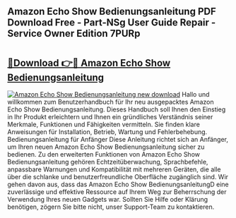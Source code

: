 ## Amazon Echo Show Bedienungsanleitung PDF Download Free - Part-NSg User Guide Repair - Service Owner Edition 7PURp

# <h2><a href="http://df4a68f.blite.top/?on=Amazon+Echo+Show+Bedienungsanleitung">🔗Download 👉🔴 Amazon Echo Show Bedienungsanleitung</a></h2>

[![Amazon Echo Show Bedienungsanleitung new download](https://i.imgur.com/lujVjoI.png)](http://df4a68f.blite.top/?on=Amazon+Echo+Show+Bedienungsanleitung)
Hallo und willkommen zum Benutzerhandbuch für Ihr neu ausgepacktes Amazon Echo Show Bedienungsanleitung. Dieses Handbuch soll Ihnen den Einstieg in Ihr Produkt erleichtern und Ihnen ein gründliches Verständnis seiner Merkmale, Funktionen und Fähigkeiten vermitteln. Sie finden klare Anweisungen für Installation, Betrieb, Wartung und Fehlerbehebung. Bedienungsanleitung für Anfänger Diese Anleitung richtet sich an Anfänger, um Ihren neuen Amazon Echo Show Bedienungsanleitung sicher zu bedienen. Zu den erweiterten Funktionen von Amazon Echo Show Bedienungsanleitung gehören Echtzeitüberwachung, Sprachbefehle, anpassbare Warnungen und Kompatibilität mit mehreren Geräten, die alle über die schlanke und benutzerfreundliche Oberfläche zugänglich sind. Wir gehen davon aus, dass das Amazon Echo Show BedienungsanleitungD eine zuverlässige und effektive Ressource auf Ihrem Weg zur Beherrschung der Verwendung Ihres neuen Gadgets war. Sollten Sie Hilfe oder Klärung benötigen, zögern Sie bitte nicht, unser Support-Team zu kontaktieren.
